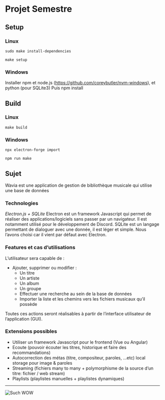 # Projet Semestre

## Setup

### Linux

`sudo make install-dependencies`

`make setup`

### Windows

Installer npm et node.js (<https://github.com/coreybutler/nvm-windows>), et python (pour SQLite3)
Puis npm install

## Build

### Linux

`make build`

### Windows

`npx electron-forge import`

`npm run make`

## Sujet

Wavia est une application de gestion de bibliothèque musicale qui utilise une base de données

### Technologies

_Electron.js + SQLite_
Electron est un framework Javascript qui permet de réaliser des applications/logiciels sans passer par un navigateur. Il est notamment utilisé pour le développement de Discord.
SQLite est un langage permettant de dialoguer avec une donnée, il est léger et simple. Nous l’avons choisi car il vient par défaut avec Electron.

### Features et cas d’utilisations

L’utilisateur sera capable de :

- Ajouter, supprimer ou modifier :
  - Un titre
  - Un artiste
  - Un album
  - Un groupe
  - Effectuer une recherche au sein de la base de données
  - Importer la liste et les chemins vers les fichiers musicaux qu’il possède

Toutes ces actions seront réalisables à partir de l’interface utilisateur de l’application (GUI).

### Extensions possibles

- Utiliser un framework Javascript pour le frontend (Vue ou Angular)
- Ecoute (pouvoir écouter les titres, historique et faire des recommandations)
- Autocorrection des métas (titre, compositeur, paroles, …etc) local storage pour image & paroles
- Streaming (fichiers many to many + polymorphisme de la source d’un titre: fichier / web stream)
- Playlists (playlistes manuelles + playlistes dynamiques)

---

![Such WOW](https://upload.wikimedia.org/wikipedia/commons/d/df/Doge_homemade_meme.jpg)
